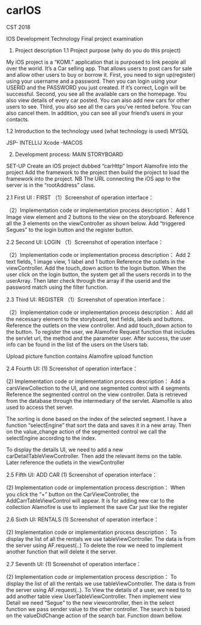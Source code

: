 # carIOS

CST 2018

IOS Development Technology
Final project examination



1. Project description
1.1 Project purpose (why do you do this project)

My iOS project is a “KOMI.” application that is purposed to link people all over the world. It’s a Car selling app. That allows users to post cars for sale and allow other users to buy or borrow it.
First, you need to sign up(register) using your username and a password. Then you can login using your USERID and the PASSWORD you just created. If it’s correct, Login will be successful.
Second, you see all the available cars on the homepage. You also view details of every car posted. You can also add new cars for other users to see. 
Third, you also see all the cars you’ve rented before. You can also cancel them.
In addition, you can see all your friend’s users in your contacts. 

1.2	Introduction to the technology used (what technology is used)
MYSQL

JSP- INTELLIJ
Xcode -MACOS
  

2. Development process:
MAIN STORYBOARD
 
SET-UP
Create an iOS project dubbed “carHttp”
Import Alamofire into the project
Add the framework to the project then build the project to load the framework into the project.
NB The URL connecting the iOS app to the server is in the “rootAddress” class.





2.1 First UI : FIRST 
（1）Screenshot of operation interface：
 
（2）Implementation code or implementation process description：
Add 1 Image view element and 2 buttons to the view on the storyboard.
Reference all the 3 elements on the viewController as shown below. 
Add “triggered Segues” to the login button and the register button.
 

2.2 Second UI: LOGIN
（1）Screenshot of operation interface：
  
（2）Implementation code or implementation process description：
Add 2 text fields, 1 image view, 1 label and 1 button
Reference the outlets in the viewController. Add the touch_down action to the login button.
When the user click on the login button, the system get all the users records in to the userArray. Then later check through the array if the userid and the password match using the filter function.
  


2.3 Third UI: REGISTER
（1）Screenshot of operation interface：
  
（2）Implementation code or implementation process description：
Add all the necessary element to the storyboard, text fields, labels and buttons. Reference the outlets on the view controller. And add touch_down action to the button. To register the user, we Alamofire Request function that includes the servlet url, the method and the parameter user.
After success, the user info can be found in the list of the users on the Users tab.
 

Upload picture function contains Alamofire upload function
  
2.4	Fourth UI:
(1)	Screenshot of operation interface：
   

(2)	Implementation code or implementation process description：
Add a carsViewCollection to the UI, and one segmented control with 4 segments
Reference the segmented control on the view controller.
Data is retrieved from the database through the intermediary of the servlet. Alamofile is also used to access thet server.
 
The sorting is done based on the index of the selected segment. I have a function “selectEngine” that sort the data and saves it in a new array. Then on the value_change action of the segmented control we call the selectEngine according to the index.
 
To display the details UI, we need to add a new carDetailTableViewController. Then add the relevant items on the table. Later reference the outlets in the viewController
 
 2.5 Fifth UI: ADD CAR
(1)  Screenshot of operation interface：
  
(2)  Implementation code or implementation process description：
When you click the “+” button on the CarViewController, the AddCarrTableViewControl will appear. It is for adding new car to the collection
Alamofire is use to implement the save Car just like the register 
  




 2.6 Sixth UI: RENTALS
(1)  Screenshot of operation interface：
   
(2)  Implementation code or implementation process description：
To display the list of all the rentals we use tableViewController. 
The data is from the server using AF.request(..)
To delete the row we need to implement another function that will delete it the server.
  

 2.7 Seventh UI:
(1)  Screenshot of operation interface：
   
(2)  Implementation code or implementation process description：
To display the list of all the rentals we use tableViewController. The data is from the server using AF.request(..). To View the details of a user, we need to to add another table view UserTableViewController. Then implement view Detail we need “Segue” to the new viewcontroller, then in the select function we pass sender value to the other controller.
The search is based on the valueDidChange action of the search bar. Function down bellow.
   

